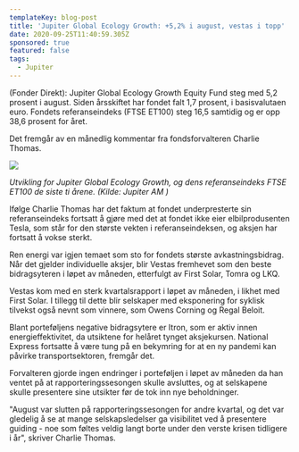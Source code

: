 ```yaml
---
templateKey: blog-post
title: 'Jupiter Global Ecology Growth: +5,2% i august, vestas i topp'
date: 2020-09-25T11:40:59.305Z
sponsored: true
featured: false
tags:
  - Jupiter
---
```

(Fonder Direkt): Jupiter Global Ecology Growth Equity Fund steg med 5,2 prosent i august. Siden årsskiftet har fondet falt 1,7 prosent, i basisvalutaen euro. Fondets referanseindeks (FTSE ET100) steg 16,5 samtidig og er opp 38,6 prosent for året.



Det fremgår av en månedlig kommentar fra fondsforvalteren Charlie Thomas.

![](/img/ecology.png)

_Utvikling for Jupiter Global Ecology Growth, og dens referanseindeks FTSE ET100 de siste ti årene. (Kilde: Jupiter AM)_



Ifølge Charlie Thomas har det faktum at fondet underpresterte sin referanseindeks fortsatt å gjøre med det at fondet ikke eier elbilprodusenten Tesla, som står for den største vekten i referanseindeksen, og aksjen har fortsatt å vokse sterkt.



Ren energi var igjen temaet som sto for fondets største avkastningsbidrag. Når det gjelder individuelle aksjer, blir Vestas fremhevet som den beste bidragsyteren i løpet av måneden, etterfulgt av First Solar, Tomra og LKQ.



Vestas kom med en sterk kvartalsrapport i løpet av måneden, i likhet med First Solar. I tillegg til dette blir selskaper med eksponering for syklisk tilvekst også nevnt som vinnere, som Owens Corning og Regal Beloit.



Blant porteføljens negative bidragsytere er Itron, som er aktiv innen energieffektivitet, da utsiktene for helåret tynget aksjekursen. National Express fortsatte å være tung på en bekymring for at en ny pandemi kan påvirke transportsektoren, fremgår det.



Forvalteren gjorde ingen endringer i porteføljen i løpet av måneden da han ventet på at rapporteringssesongen skulle avsluttes, og at selskapene skulle presentere sine utsikter før de tok inn nye beholdninger.



"August var slutten på rapporteringssesongen for andre kvartal, og det var gledelig å se at mange selskapsledelser ga visibilitet ved å presentere guiding - noe som føltes veldig langt borte under den verste krisen tidligere i år", skriver Charlie Thomas.
